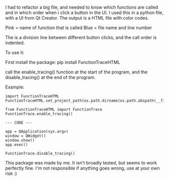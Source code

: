 I had to refactor a big file, and needed to know which functions are called and in which order when i click a button in the UI.
I used this in a python file, with a UI from Qt Creator. The output is a HTML file with color codes.

Pink = name of function that is called
Blue = file name and line number

The is a division line between different button clicks, and the call order is indented.


To use it: 

First install the package: pip install FunctionTraceHTML

call the enable_tracing() function at the start of the program, 
and the disable_tracing() at the end of the program.

Example:


    import FunctionTraceHTML
    FunctionTraceHTML.set_project_path(os.path.dirname(os.path.abspath(__file__)))

    from FunctionTraceHTML import FunctionTrace
    FunctionTrace.enable_tracing()

    --- CODE ---

    app = QApplication(sys.argv)
    window = QWidget()
    window.show()
    app.exec()

    FunctionTrace.disable_tracing()


This package was made by me. It isn't broadly tested, but seems to work perfectly fine. 
I'm not responsible if anything goes wrong, use at your own risk :)
